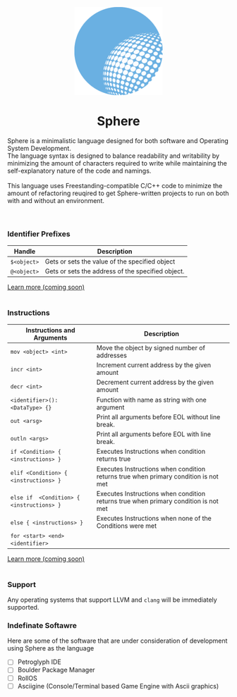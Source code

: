 <p align="center">
    <img src="Sphere.png" width="200"/>
    <h1 align="center"><b>Sphere</b></h1>
</p>

Sphere is a minimalistic language designed for both software and Operating System Development. <br>
The language syntax is designed to balance readability and writability by minimizing the amount of characters required to write while maintaining the self-explanatory nature of the code and namings. <br><br>
This language uses Freestanding-compatible C/C++ code to minimize the amount of refactoring reuqired to get Sphere-written projects to run on both with and without an environment.<br>
<br>
<br>

### Identifier Prefixes
| Handle      | Description                                       |
|-------------|---------------------------------------------------|
| `$<object>` | Gets or sets the value of the specified object    |
| `@<object>` | Gets or sets the address of the specified object. |

[Learn more (coming soon)](https://github.com/NullifyDev/Sphere)
<br><br>
### Instructions
| Instructions and Arguments                | Description                                                                         |
|-------------------------------------------|-------------------------------------------------------------------------------------|
| `mov <object> <int>`                      | Move the object by signed number of addresses                                       | 
| `incr <int>`                              | Increment current address by the given amount                                       |
| `decr <int>`                              | Decrement current address by the given amount                                       |
| `<identifier>(): <DataType> {}`           | Function with name as string with one argument                                      |
| `out <arsg>`                              | Print all arguments before EOL without line break.                                  |
| `outln <args>`                            | Print all arguments before EOL with line break.                                     |
| `if <Condition> { <instructions> }`       | Executes Instructions when condition returns true                                   |
| `elif <Condition> { <instructions> }`     | Executes Instructions when condition returns true when primary condition is not met |
| `else if  <Condition> { <instructions> }` | Executes Instructions when condition returns true when primary condition is not met |
| `else { <instructions> }`                 | Executes Instructions when none of the Conditions were met                           |
| `for <start> <end> <identifier>`          | 

[Learn more (coming soon)](https://github.com/NullifyDev/Sphere)
<br><br>

### Support
Any operating systems that support LLVM and `clang` will be immediately supported.

### Indefinate Softawre
Here are some of the software that are under consideration of development using Sphere as the language
 - [ ] Petroglyph IDE
 - [ ] Boulder Package Manager
 - [ ] RollOS
 - [ ] Asciigine (Console/Terminal based Game Engine with Ascii graphics)
